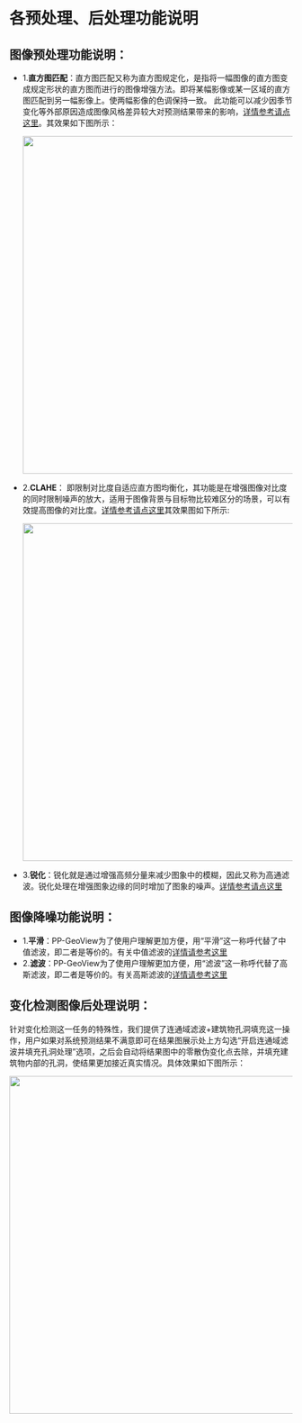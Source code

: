 # 各预处理、后处理功能说明
## 图像预处理功能说明：
- 1.**直方图匹配**：直方图匹配又称为直方图规定化，是指将一幅图像的直方图变成规定形状的直方图而进行的图像增强方法。即将某幅影像或某一区域的直方图匹配到另一幅影像上。使两幅影像的色调保持一致。
此功能可以减少因季节变化等外部原因造成图像风格差异较大对预测结果带来的影响，[详情参考请点这里](https://blog.csdn.net/mmmmmk_/article/details/82927411)。其效果如下图所示：
  <p align="center">
    <img src="https://user-images.githubusercontent.com/78073130/198608558-7f5a1b9c-c9c6-4686-871d-e22a69b6e235.png" align="middle" width = "600" />
  </p>
- 2.**CLAHE**： 即限制对比度自适应直方图均衡化，其功能是在增强图像对比度的同时限制噪声的放大，适用于图像背景与目标物比较难区分的场景，可以有效提高图像的对比度。[详情参考请点这里](https://blog.csdn.net/qq_43743037/article/details/107195117)其效果图如下所示:
  <p align="center">
    <img src="https://user-images.githubusercontent.com/78073130/198608351-671ef6c5-77c9-408a-a4d8-6cb4417b4293.png" align="middle" width = "600" />
  </p>
- 3.**锐化**：锐化就是通过增强高频分量来减少图象中的模糊，因此又称为高通滤波。锐化处理在增强图象边缘的同时增加了图象的噪声。[详情参考请点这里](https://blog.csdn.net/qq_50559644/article/details/123925265)
## 图像降噪功能说明：
- 1.**平滑**：PP-GeoView为了使用户理解更加方便，用“平滑”这一称呼代替了中值滤波，即二者是等价的。有关中值滤波的[详情请参考这里](https://blog.csdn.net/qq_50559644/article/details/123925265)
- 2.**滤波**：PP-GeoView为了使用户理解更加方便，用“滤波”这一称呼代替了高斯滤波，即二者是等价的。有关高斯滤波的[详情请参考这里](https://blog.csdn.net/qq_50559644/article/details/123925265)
## 变化检测图像后处理说明：
  针对变化检测这一任务的特殊性，我们提供了连通域滤波+建筑物孔洞填充这一操作，用户如果对系统预测结果不满意即可在结果图展示处上方勾选“开启连通域滤波并填充孔洞处理”选项，之后会自动将结果图中的零散伪变化点去除，并填充建筑物内部的孔洞，使结果更加接近真实情况。具体效果如下图所示：
    <p align="center">
      <img src="https://user-images.githubusercontent.com/78073130/198609084-a9b27edb-b6ba-40da-9e14-782a134ddc33.png" align="middle" width = "600" />
    </p>
